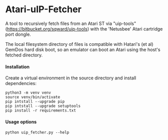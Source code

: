 # Atari-uIP-Fetcher
A tool to recursively fetch files from an Atari ST via "uip-tools" (https://bitbucket.org/sqward/uip-tools) with the 'Netusbee' Atari cartridge port dongle.

The local filesystem directory of files is compatible with Hatari's (et al) GemDos hard disk boot, so an emulator can boot an Atari using the host's fetched directory.

#### Installation
Create a virtual environment in the source directory and install dependencies:
```console
python3 -m venv venv
source venv/bin/activate
pip intstall --upgrade pip
pip intstall --upgrade setuptools
pip install -r requirements.txt
```

#### Usage options
`python uip_fetcher.py --help`
